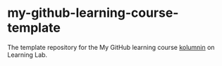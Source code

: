# my-github-learning-course-template
The template repository for the My GitHub learning course  [kolumnin](https://learninglab.github.com/kolumnin) on Learning Lab.
